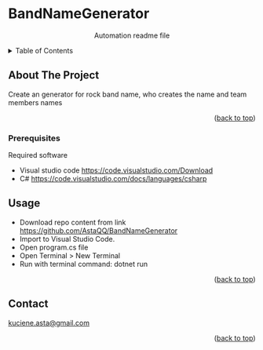 # BandNameGenerator


  <p align="center">
    Automation readme file
    <br />
  </p>
</div>



<!-- TABLE OF CONTENTS -->
<details>
  <summary>Table of Contents</summary>
  <ol>
    <li>
      <a href="#about-the-project">About The Project</a>
      <ul>
        <li><a href="#built-with">Built With</a></li>
      </ul>
    </li>
    <li>
      <a href="#getting-started">Getting Started</a>
      <ul>
        <li><a href="#prerequisites">Prerequisites</a></li>
      </ul>
    </li>
    <li><a href="#usage">Usage</a></li>
    <li><a href="#license">License</a></li>
    <li><a href="#contact">Contact</a></li>
    <li><a href="#acknowledgments">Acknowledgments</a></li>
  </ol>
</details>



<!-- ABOUT THE PROJECT -->
## About The Project


Create an generator for rock band name, who creates the name and team members names
<p align="right">(<a href="#readme-top">back to top</a>)</p>



<!-- GETTING STARTED -->
### Prerequisites

Required software
* Visual studio code https://code.visualstudio.com/Download
* C# https://code.visualstudio.com/docs/languages/csharp


<!-- USAGE EXAMPLES -->
## Usage

* Download repo content from link https://github.com/AstaQQ/BandNameGenerator
* Import to Visual Studio Code.
* Open program.cs file
* Open Terminal > New Terminal
* Run with terminal command: dotnet run


<p align="right">(<a href="#readme-top">back to top</a>)</p>



<!-- CONTACT -->
## Contact

kuciene.asta@gmail.com

<p align="right">(<a href="#readme-top">back to top</a>)</p>
